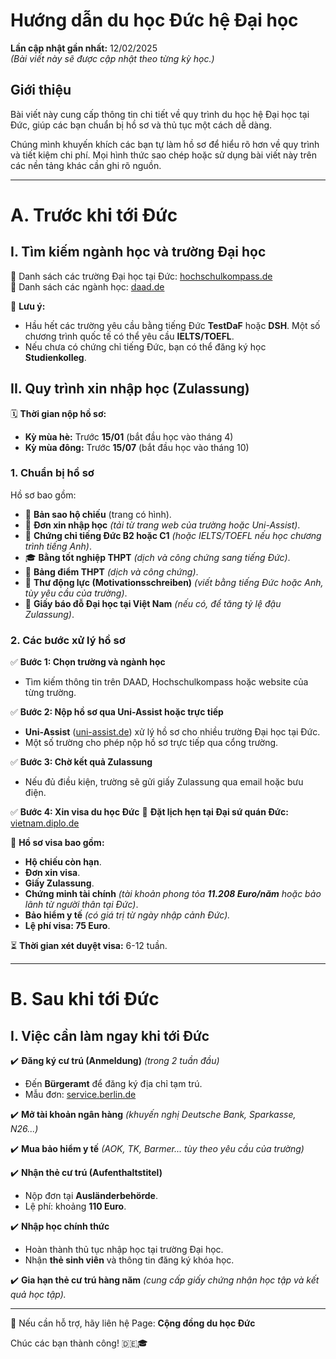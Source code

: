 # **Hướng dẫn du học Đức hệ Đại học**

**Lần cập nhật gần nhất:** 12/02/2025  
_(Bài viết này sẽ được cập nhật theo từng kỳ học.)_

## **Giới thiệu**

Bài viết này cung cấp thông tin chi tiết về quy trình du học hệ Đại học tại Đức, giúp các bạn chuẩn bị hồ sơ và thủ tục một cách dễ dàng.

Chúng mình khuyến khích các bạn tự làm hồ sơ để hiểu rõ hơn về quy trình và tiết kiệm chi phí. Mọi hình thức sao chép hoặc sử dụng bài viết này trên các nền tảng khác cần ghi rõ nguồn.

---

# **A. Trước khi tới Đức**

## **I. Tìm kiếm ngành học và trường Đại học**

🔗 Danh sách các trường Đại học tại Đức: [hochschulkompass.de](https://www.hochschulkompass.de/)  
🔗 Danh sách các ngành học: [daad.de](https://www.daad.de/)

📌 **Lưu ý:**

- Hầu hết các trường yêu cầu bằng tiếng Đức **TestDaF** hoặc **DSH**. Một số chương trình quốc tế có thể yêu cầu **IELTS/TOEFL**.
- Nếu chưa có chứng chỉ tiếng Đức, bạn có thể đăng ký học **Studienkolleg**.

## **II. Quy trình xin nhập học (Zulassung)**

🗓 **Thời gian nộp hồ sơ:**

- **Kỳ mùa hè:** Trước **15/01** (bắt đầu học vào tháng 4)
- **Kỳ mùa đông:** Trước **15/07** (bắt đầu học vào tháng 10)

### **1. Chuẩn bị hồ sơ**

Hồ sơ bao gồm:

- 📄 **Bản sao hộ chiếu** (trang có hình).
- 📝 **Đơn xin nhập học** _(tải từ trang web của trường hoặc Uni-Assist)_.
- 📜 **Chứng chỉ tiếng Đức B2 hoặc C1** _(hoặc IELTS/TOEFL nếu học chương trình tiếng Anh)_.
- 🎓 **Bằng tốt nghiệp THPT** _(dịch và công chứng sang tiếng Đức)_.
- 📃 **Bảng điểm THPT** _(dịch và công chứng)_.
- 📩 **Thư động lực (Motivationsschreiben)** _(viết bằng tiếng Đức hoặc Anh, tùy yêu cầu của trường)_.
- 🏫 **Giấy báo đỗ Đại học tại Việt Nam** _(nếu có, để tăng tỷ lệ đậu Zulassung)_.

### **2. Các bước xử lý hồ sơ**

✅ **Bước 1: Chọn trường và ngành học**

- Tìm kiếm thông tin trên DAAD, Hochschulkompass hoặc website của từng trường.

✅ **Bước 2: Nộp hồ sơ qua Uni-Assist hoặc trực tiếp**

- **Uni-Assist** ([uni-assist.de](https://www.uni-assist.de/)) xử lý hồ sơ cho nhiều trường Đại học tại Đức.
- Một số trường cho phép nộp hồ sơ trực tiếp qua cổng trường.

✅ **Bước 3: Chờ kết quả Zulassung**

- Nếu đủ điều kiện, trường sẽ gửi giấy Zulassung qua email hoặc bưu điện.

✅ **Bước 4: Xin visa du học Đức** 📅 **Đặt lịch hẹn tại Đại sứ quán Đức:** [vietnam.diplo.de](https://vietnam.diplo.de/)

📜 **Hồ sơ visa bao gồm:**

- **Hộ chiếu còn hạn**.
- **Đơn xin visa**.
- **Giấy Zulassung**.
- **Chứng minh tài chính** _(tài khoản phong tỏa **11.208 Euro/năm** hoặc bảo lãnh từ người thân tại Đức)_.
- **Bảo hiểm y tế** _(có giá trị từ ngày nhập cảnh Đức)._
- **Lệ phí visa: 75 Euro**.

⏳ **Thời gian xét duyệt visa:** 6-12 tuần.

---

# **B. Sau khi tới Đức**

## **I. Việc cần làm ngay khi tới Đức**

✔️ **Đăng ký cư trú (Anmeldung)** _(trong 2 tuần đầu)_

- Đến **Bürgeramt** để đăng ký địa chỉ tạm trú.
- Mẫu đơn: [service.berlin.de](https://service.berlin.de/)

✔️ **Mở tài khoản ngân hàng** _(khuyến nghị Deutsche Bank, Sparkasse, N26...)_

✔️ **Mua bảo hiểm y tế** _(AOK, TK, Barmer... tùy theo yêu cầu của trường)_

✔️ **Nhận thẻ cư trú (Aufenthaltstitel)**

- Nộp đơn tại **Ausländerbehörde**.
- Lệ phí: khoảng **110 Euro**.

✔️ **Nhập học chính thức**

- Hoàn thành thủ tục nhập học tại trường Đại học.
- Nhận **thẻ sinh viên** và thông tin đăng ký khóa học.

✔️ **Gia hạn thẻ cư trú hàng năm** _(cung cấp giấy chứng nhận học tập và kết quả học tập)._

---

💬 Nếu cần hỗ trợ, hãy liên hệ Page: **Cộng đồng du học Đức**

Chúc các bạn thành công! 🇩🇪🎓